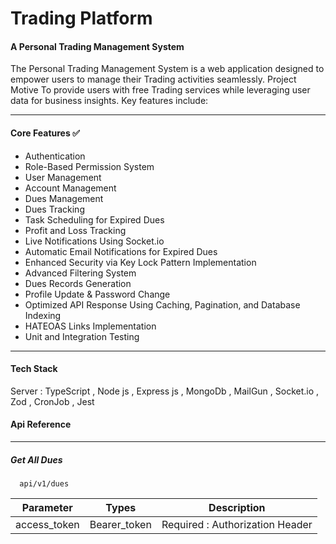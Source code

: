 # Trading Platform

#### A Personal Trading Management System

The Personal Trading Management System is a web application designed to empower users to manage their Trading activities seamlessly. 
Project Motive To provide users with free Trading services while leveraging user data for business insights. Key features include:

<hr>

#### Core Features ✅
 + Authentication
 + Role-Based Permission System
 + User Management
 + Account Management
 + Dues Management
 + Dues Tracking
 + Task Scheduling for Expired Dues
 + Profit and Loss Tracking
 + Live Notifications Using Socket.io
 + Automatic Email Notifications for Expired Dues
 + Enhanced Security via Key Lock Pattern Implementation
 + Advanced Filtering System
 + Dues Records Generation
 + Profile Update & Password Change
 + Optimized API Response Using Caching, Pagination, and Database Indexing
 + HATEOAS Links Implementation
 + Unit and Integration Testing

<hr>

#### Tech Stack
Server : TypeScript ,  Node js , Express js , MongoDb , MailGun , Socket.io , Zod , CronJob , Jest

#### Api Reference
---

##### Get All Dues

```
  api/v1/dues
```
| Parameter    |   Types       |   Description                   |
| ---          |    ---        |   ---                           |
| access_token | Bearer_token  | Required : Authorization Header |
